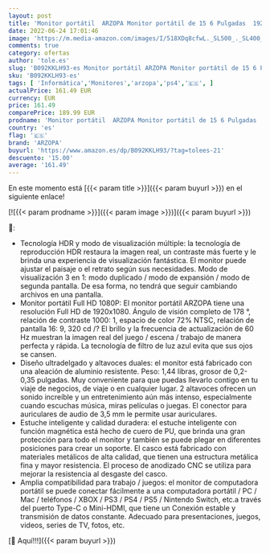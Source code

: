 ```yaml
---
layout: post
title: 'Monitor portátil  ARZOPA Monitor portátil de 15 6 Pulgadas  1920x1080 Full HD  Pantalla móvil Externa 100% SRGB IPS con HDMI/Type-C/USB-C  para computadora portátil/PC/Mac / PS4 / Xbox/teléfono'
date: 2022-06-24 17:01:46
image: 'https://m.media-amazon.com/images/I/518XDq8cfwL._SL500_._SL400_.jpg'
comments: true
category: ofertas
author: 'tole.es'
slug: 'B092KKLH93-es Monitor portátil ARZOPA Monitor portátil de 15 6 Pulgadas...'
sku: 'B092KKLH93-es'
tags: [ 'Informática','Monitores','arzopa','ps4','🇪🇸', ]
actualPrice: 161.49 EUR
currency: EUR
price: 161.49
comparePrice: 189.99 EUR
prodname: 'Monitor portátil  ARZOPA Monitor portátil de 15 6 Pulgadas  1920x1080 Full HD  Pantalla móvil Externa 100% SRGB IPS con HDMI/Type-C/USB-C  para computadora portátil/PC/Mac / PS4 / Xbox/teléfono'
country: 'es'
flag: '🇪🇸'
brand: 'ARZOPA'
buyurl: 'https://www.amazon.es/dp/B092KKLH93/?tag=tolees-21'
descuento: '15.00'
average: '161.49'
---
```


En este momento está [{{< param title >}}]({{< param buyurl >}}) en el siguiente enlace!

[![{{< param prodname >}}]({{< param image >}})]({{< param buyurl >}})

🔎:

- Tecnología HDR y modo de visualización múltiple: la tecnología de reproducción HDR restaura la imagen real, un contraste más fuerte y le brinda una experiencia de visualización fantástica. El monitor puede ajustar el paisaje o el retrato según sus necesidades. Modo de visualización 3 en 1: modo duplicado / modo de expansión / modo de segunda pantalla. De esa forma, no tendrá que seguir cambiando archivos en una pantalla.
- Monitor portátil Full HD 1080P: El monitor portátil ARZOPA tiene una resolución Full HD de 1920x1080. Ángulo de visión completo de 178 °, relación de contraste 1000: 1, espacio de color 72% NTSC, relación de pantalla 16: 9, 320 cd /? El brillo y la frecuencia de actualización de 60 Hz muestran la imagen real del juego / escena / trabajo de manera perfecta y rápida. La tecnología de filtro de luz azul evita que sus ojos se cansen.
- Diseño ultradelgado y altavoces duales: el monitor está fabricado con una aleación de aluminio resistente. Peso: 1,44 libras, grosor de 0,2-0,35 pulgadas. Muy conveniente para que puedas llevarlo contigo en tu viaje de negocios, de viaje o en cualquier lugar. 2 altavoces ofrecen un sonido increíble y un entretenimiento aún más intenso, especialmente cuando escuchas música, miras películas o juegas. El conector para auriculares de audio de 3,5 mm le permite usar auriculares.
- Estuche inteligente y calidad duradera: el estuche inteligente con función magnética está hecho de cuero de PU, que brinda una gran protección para todo el monitor y también se puede plegar en diferentes posiciones para crear un soporte. El casco está fabricado con materiales metálicos de alta calidad, que tienen una estructura metálica fina y mayor resistencia. El proceso de anodizado CNC se utiliza para mejorar la resistencia al desgaste del casco.
- Amplia compatibilidad para trabajo / juegos: el monitor de computadora portátil se puede conectar fácilmente a una computadora portátil / PC / Mac / teléfonos / XBOX / PS3 / PS4 / PS5 / Nintendo Switch, etc.a través del puerto Type-C o Mini-HDMI, que tiene un Conexión estable y transmisión de datos constante. Adecuado para presentaciones, juegos, videos, series de TV, fotos, etc.

[🛒 Aquí!!!]({{< param buyurl >}})
